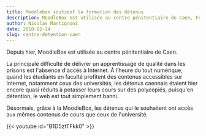```yaml
---
title: Moodlebox soutient la formation des détenus
description: MoodleBox est utilisée au centre pénitentiaire de Caen, France, pour soutenir la formation des détenus.
author: Nicolas Martignoni
date: 2018-02-14
slug: centre-detention-caen
---
```

Depuis hier, MoodleBox est utilisée au centre pénitentiaire de Caen.

La principale difficulté de délivrer un apprentissage de qualité dans les prisons est l'absence d'accès à Internet. À l’heure du tout numérique, quand les étudiants en faculté profitent des contenus accessibles sur Internet, notamment ceux des universités, les détenus caennais étaient hier encore quasi réduits à potasser leurs cours sur des polycopiés, puisqu'en détention, le web est tout simplement banni.

Désormais, grâce à la MoodleBox, les détenus qui le souhaitent ont accès aux mêmes contenus de cours que ceux de l'université.

{{< youtube id="B1D5ztTFkk0" >}}
